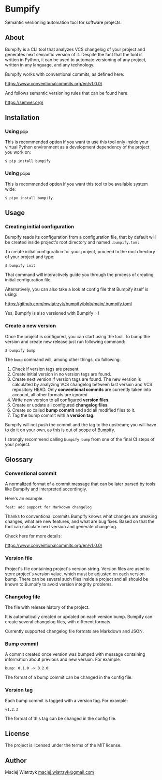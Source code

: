 # Bumpify

Semantic versioning automation tool for software projects.

## About

Bumpify is a CLI tool that analyzes VCS changelog of your project and generates
next semantic version of it. Despite the fact that the tool is written in
Python, it can be used to automate versioning of any project, written in any
language, and any technology.

Bumpify works with conventional commits, as defined here:

https://www.conventionalcommits.org/en/v1.0.0/

And follows semantic versioning rules that can be found here:

https://semver.org/

## Installation

### Using ``pip``

This is recommended option if you want to use this tool only inside your
virtual Python environment as a development dependency of the project you work
on:

```
$ pip install bumpify
```

### Using ``pipx``

This is recommended option if you want this tool to be available system wide:

```
$ pipx install bumpify
```

## Usage

### Creating initial configuration

Bumpify reads its configuration from a configuration file, that by default will
be created inside project's root directory and named ``.bumpify.toml``.

To create initial configuration for your project, proceed to the root directory
of your project and type:

```
$ bumpify init
```

That command will interactively guide you through the process of creating
initial configuration file.

Alternatively, you can also take a look at config file that Bumpify itself is
using:

https://github.com/mwiatrzyk/bumpify/blob/main/.bumpify.toml

Yes, Bumpify is also versioned with Bumpify :-)

### Create a new version

Once the project is configured, you can start using the tool. To bump the
version and create new release just run following command:

```
$ bumpify bump
```

The ``bump`` command will, among other things, do following:

1. Check if version tags are present.
2. Create initial version in no version tags are found.
3. Create next version if version tags are found. The new version is calculated
   by analyzing VCS changelog between last version and VCS repository HEAD.
   Only **conventional commits** are currently taken into account, all other
   formats are ignored.
4. Write new version to all configured **version files**.
5. Create or update all configured **changelog files**.
6. Create so called **bump commit** and add all modified files to it.
7. Tag the bump commit with a **version tag**.

Bumpify will not push the commit and the tag to the upstream; you will have to
do it on your own, as this is out of scope of Bumpify.

I strongly recommend calling ``bumpify bump`` from one of the final CI steps of
your project.

## Glossary

### Conventional commit

A normalized format of a commit message that can be later parsed by tools like
Bumpify and interpreted accordingly.

Here's an example:

    feat: add support for Markdown changelog

Thanks to conventional commits Bumpify knows what changes are breaking changes,
what are new features, and what are bug fixes. Based on that the tool can
calculate next version and generate changelog.

Check here for more details:

https://www.conventionalcommits.org/en/v1.0.0/

### Version file

Project's file containing project's version string. Version files are used to
store project's version value, which must be adjusted on each version bump.
There can be several such files inside a project and all should be known to
Bumpify to avoid version integrity problems.

### Changelog file

The file with release history of the project.

It is automatically created or updated on each version bump. Bumpify can create
several changelog files, with different formats.

Currently supported changelog file formats are Markdown and JSON.

### Bump commit

A commit created once version was bumped with message containing information
about previous and new version. For example:

```
bump: 0.1.0 -> 0.2.0
```

The format of a bump commit can be changed in the config file.

### Version tag

Each bump commit is tagged with a version tag. For example:

```
v1.2.3
```

The format of this tag can be changed in the config file.

## License

The project is licensed under the terms of the MIT license.

## Author

Maciej Wiatrzyk <maciej.wiatrzyk@gmail.com>
